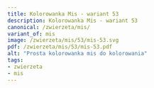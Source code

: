 ```yaml
---
title: Kolorowanka Mis - wariant 53
description: Kolorowanka Mis - wariant 53
canonical: /zwierzeta/mis/
variant_of: mis
image: /zwierzeta/mis/53/mis-53.svg
pdf: /zwierzeta/mis/53/mis-53.pdf
alt: "Prosta kolorowanka mis do kolorowania"
tags:
- zwierzeta
- mis
---
```

